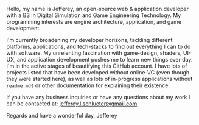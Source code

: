 Hello, my name is Jefferey, an open-source web & application developer with a BS in Digital Simulation and Game Engineering Technology. 
My programming interests are engine architecture, application, and game development. 

I'm currently broadening my developer horizons, tackling different platforms, applications, and tech-stacks to find out everything I can to do with software. My unrelenting fascination with game-design, shaders, UI-UX, and application development pushes me to learn new things ever day.
I'm in the active stages of beautifying this GitHub account. I have lots of projects listed that have been developed without online-VC (even though they were started here), as well as lots of in-progress applications without `readme.md`s or other documentation for explaining their existence.

If you have any business inquiries or have any questions about my work I can be contacted at:
  jefferey.l.schlueter@gmail.com
  
Regards and have a wonderful day,
Jefferey
